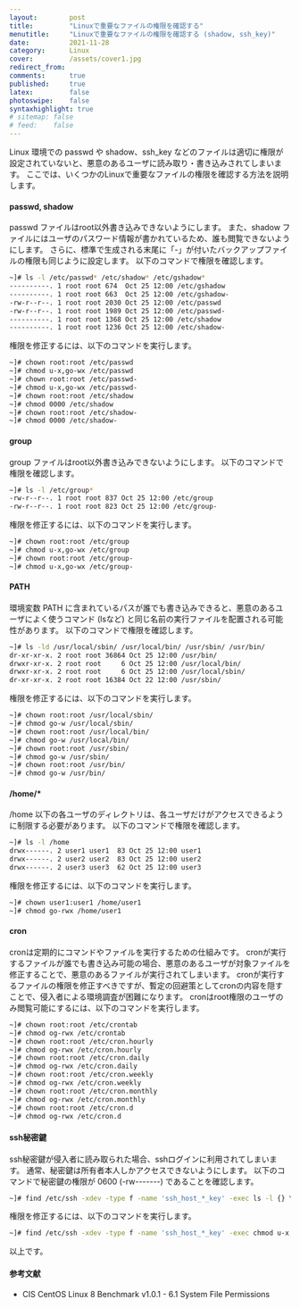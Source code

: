 ```yaml
---
layout:        post
title:         "Linuxで重要なファイルの権限を確認する"
menutitle:     "Linuxで重要なファイルの権限を確認する (shadow, ssh_key)"
date:          2021-11-28
category:      Linux
cover:         /assets/cover1.jpg
redirect_from:
comments:      true
published:     true
latex:         false
photoswipe:    false
syntaxhighlight: true
# sitemap: false
# feed:    false
---
```


Linux 環境での passwd や shadow、ssh_key などのファイルは適切に権限が設定されていないと、悪意のあるユーザに読み取り・書き込みされてしまいます。
ここでは、いくつかのLinuxで重要なファイルの権限を確認する方法を説明します。

#### passwd, shadow
passwd ファイルはroot以外書き込みできないようにします。
また、shadow ファイルにはユーザのパスワード情報が書かれているため、誰も閲覧できないようにします。
さらに、標準で生成される末尾に「-」が付いたバックアップファイルの権限も同じように設定します。
以下のコマンドで権限を確認します。
```bash
~]# ls -l /etc/passwd* /etc/shadow* /etc/gshadow*
----------. 1 root root 674  Oct 25 12:00 /etc/gshadow
----------. 1 root root 663  Oct 25 12:00 /etc/gshadow-
-rw-r--r--. 1 root root 2030 Oct 25 12:00 /etc/passwd
-rw-r--r--. 1 root root 1989 Oct 25 12:00 /etc/passwd-
----------. 1 root root 1368 Oct 25 12:00 /etc/shadow
----------. 1 root root 1236 Oct 25 12:00 /etc/shadow-
```
権限を修正するには、以下のコマンドを実行します。
```bash
~]# chown root:root /etc/passwd
~]# chmod u-x,go-wx /etc/passwd
~]# chown root:root /etc/passwd-
~]# chmod u-x,go-wx /etc/passwd-
~]# chown root:root /etc/shadow
~]# chmod 0000 /etc/shadow
~]# chown root:root /etc/shadow-
~]# chmod 0000 /etc/shadow-
```

#### group
group ファイルはroot以外書き込みできないようにします。
以下のコマンドで権限を確認します。
```bash
~]# ls -l /etc/group*
-rw-r--r--. 1 root root 837 Oct 25 12:00 /etc/group
-rw-r--r--. 1 root root 823 Oct 25 12:00 /etc/group-
```
権限を修正するには、以下のコマンドを実行します。
```bash
~]# chown root:root /etc/group
~]# chmod u-x,go-wx /etc/group
~]# chown root:root /etc/group-
~]# chmod u-x,go-wx /etc/group-
```

#### PATH
環境変数 PATH に含まれているパスが誰でも書き込みできると、悪意のあるユーザによく使うコマンド (lsなど) と同じ名前の実行ファイルを配置される可能性があります。
以下のコマンドで権限を確認します。
```bash
~]# ls -ld /usr/local/sbin/ /usr/local/bin/ /usr/sbin/ /usr/bin/
dr-xr-xr-x. 2 root root 36864 Oct 25 12:00 /usr/bin/
drwxr-xr-x. 2 root root     6 Oct 25 12:00 /usr/local/bin/
drwxr-xr-x. 2 root root     6 Oct 25 12:00 /usr/local/sbin/
dr-xr-xr-x. 2 root root 16384 Oct 22 12:00 /usr/sbin/
```
権限を修正するには、以下のコマンドを実行します。
```bash
~]# chown root:root /usr/local/sbin/
~]# chmod go-w /usr/local/sbin/
~]# chown root:root /usr/local/bin/
~]# chmod go-w /usr/local/bin/
~]# chown root:root /usr/sbin/
~]# chmod go-w /usr/sbin/
~]# chown root:root /usr/bin/
~]# chmod go-w /usr/bin/
```

#### /home/*
/home 以下の各ユーザのディレクトリは、各ユーザだけがアクセスできるように制限する必要があります。
以下のコマンドで権限を確認します。
```bash
~]# ls -l /home
drwx------. 2 user1 user1  83 Oct 25 12:00 user1
drwx------. 2 user2 user2  83 Oct 25 12:00 user2
drwx------. 2 user3 user3  62 Oct 25 12:00 user3
```
権限を修正するには、以下のコマンドを実行します。
```bash
~]# chown user1:user1 /home/user1
~]# chmod go-rwx /home/user1
```

#### cron
cronは定期的にコマンドやファイルを実行するための仕組みです。
cronが実行するファイルが誰でも書き込み可能の場合、悪意のあるユーザが対象ファイルを修正することで、悪意のあるファイルが実行されてしまいます。
cronが実行するファイルの権限を修正すべきですが、暫定の回避策としてcronの内容を隠すことで、侵入者による環境調査が困難になります。
cronはroot権限のユーザのみ閲覧可能にするには、以下のコマンドを実行します。
```bash
~]# chown root:root /etc/crontab
~]# chmod og-rwx /etc/crontab
~]# chown root:root /etc/cron.hourly
~]# chmod og-rwx /etc/cron.hourly
~]# chown root:root /etc/cron.daily
~]# chmod og-rwx /etc/cron.daily
~]# chown root:root /etc/cron.weekly
~]# chmod og-rwx /etc/cron.weekly
~]# chown root:root /etc/cron.monthly
~]# chmod og-rwx /etc/cron.monthly
~]# chown root:root /etc/cron.d
~]# chmod og-rwx /etc/cron.d
```

#### ssh秘密鍵
ssh秘密鍵が侵入者に読み取られた場合、sshログインに利用されてしまいます。
通常、秘密鍵は所有者本人しかアクセスできないようにします。
以下のコマンドで秘密鍵の権限が 0600 (-rw-------) であることを確認します。
```bash
~]# find /etc/ssh -xdev -type f -name 'ssh_host_*_key' -exec ls -l {} \;
```
権限を修正するには、以下のコマンドを実行します。
```bash
~]# find /etc/ssh -xdev -type f -name 'ssh_host_*_key' -exec chmod u-x,g-wx,o-rwx {} \;
```

以上です。

#### 参考文献
- CIS CentOS Linux 8 Benchmark v1.0.1 - 6.1 System File Permissions


